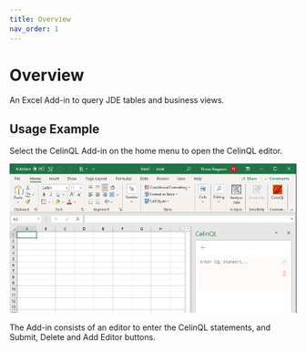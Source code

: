 ```yaml
---
title: Overview
nav_order: 1
---
```


# Overview

An Excel Add-in to query JDE tables and business views.

## Usage Example

Select the CelinQL Add-in on the home menu to open the CelinQL editor.

![Open Add-in](./assets/images/open-addin.png)

The Add-in consists of an editor to enter the CelinQL statements, and Submit, Delete and Add Editor buttons.

